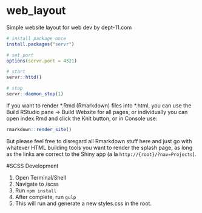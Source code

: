 # web_layout
Simple website layout for web dev by dept-11.com

```r
# install package once
install.packages("servr")

# set port
options(servr.port = 4321)

# start
servr::httd()

# stop
servr::daemon_stop(1)
```

If you want to render \*.Rmd (Rmarkdown) files into \*.html, you can use the Build RStudio pane -> Build Website for all pages, or individually you can open index.Rmd and click the Knit button, or in Console use:

```r
rmarkdown::render_site()
```

But please feel free to disregard all Rmarkdown stuff here and just go with whatever HTML building tools you want to render the splash page, as long as the links are correct to the Shiny app (a la `http://{root}/?nav=Projects`).

#SCSS Development
1. Open Terminal/Shell
2. Navigate to /scss
3. Run `npm install`
4. After complete, run `gulp`
5. This will run and generate a new styles.css in the root.